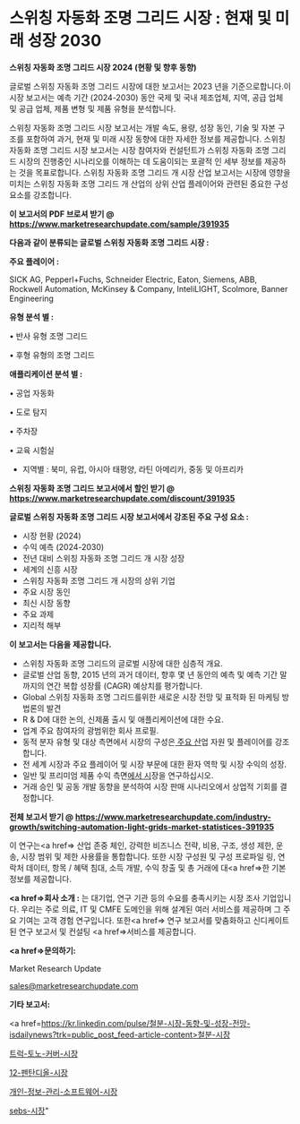 # 스위칭 자동화 조명 그리드 시장 : 현재 및 미래 성장 2030

<strong>스위칭 자동화 조명 그리드 시장 2024 (현황 및 향후 동향)</strong>

글로벌 스위칭 자동화 조명 그리드 시장에 대한 보고서는 2023 년을 기준으로합니다.이 시장 보고서는 예측 기간 (2024-2030) 동안 국제 및 국내 제조업체, 지역, 공급 업체 및 공급 업체, 제품 변형 및 제품 유형을 분석합니다.

스위칭 자동화 조명 그리드 시장 보고서는 개발 속도, 용량, 성장 동인, 기술 및 자본 구조를 포함하여 과거, 현재 및 미래 시장 동향에 대한 자세한 정보를 제공합니다. 스위칭 자동화 조명 그리드 시장 보고서는 시장 참여자와 컨설턴트가 스위칭 자동화 조명 그리드 시장의 진행중인 시나리오를 이해하는 데 도움이되는 포괄적 인 세부 정보를 제공하는 것을 목표로합니다. 스위칭 자동화 조명 그리드 개 시장 산업 보고서는 시장에 영향을 미치는 스위칭 자동화 조명 그리드 개 산업의 상위 산업 플레이어와 관련된 중요한 구성 요소를 강조합니다.



<strong>이 보고서의 PDF 브로셔 받기 @ <a href=https://www.marketresearchupdate.com/sample/391935>https://www.marketresearchupdate.com/sample/391935</a></strong>



<strong>다음과 같이 분류되는 글로벌 스위칭 자동화 조명 그리드 시장 :</strong>



<strong>주요 플레이어 :</strong>

SICK AG, Pepperl+Fuchs, Schneider Electric, Eaton, Siemens, ABB, Rockwell Automation, McKinsey & Company, InteliLIGHT, Scolmore, Banner Engineering



<strong>유형 분석 별 :</strong>

• 반사 유형 조명 그리드

• 후형 유형의 조명 그리드



<strong>애플리케이션 분석 별 :</strong>

• 공업 자동화

• 도로 탐지

• 주차장

• 교육 시험실

<ul>
  <li>지역별 : 북미, 유럽, 아시아 태평양, 라틴 아메리카, 중동 및 아프리카</li>
</ul>


<strong>스위칭 자동화 조명 그리드 보고서에서 할인 받기 @ <a href=https://www.marketresearchupdate.com/discount/391935>https://www.marketresearchupdate.com/discount/391935</a></strong>



<strong>글로벌 스위칭 자동화 조명 그리드 시장 보고서에서 강조된 주요 구성 요소 :</strong>
<ul>
  <li>시장 현황 (2024)</li>
  <li>수익 예측 (2024-2030)</li>
  <li>전년 대비 스위칭 자동화 조명 그리드 개 시장 성장</li>
  <li>세계의 신흥 시장</li>
  <li>스위칭 자동화 조명 그리드 개 시장의 상위 기업</li>
  <li>주요 시장 동인</li>
  <li>최신 시장 동향</li>
  <li>주요 과제</li>
  <li>지리적 해부</li>
</ul>


<strong>이 보고서는 다음을 제공합니다.</strong>
<ul>
  <li>스위칭 자동화 조명 그리드의 글로벌 시장에 대한 심층적 개요.</li>
  <li>글로벌 산업 동향, 2015 년의 과거 데이터, 향후 몇 년 동안의 예측 및 예측 기간 말까지의 연간 복합 성장률 (CAGR) 예상치를 평가합니다.</li>
  <li>Global 스위칭 자동화 조명 그리드를위한 새로운 시장 전망 및 표적화 된 마케팅 방법론의 발견</li>
  <li>R &amp; D에 대한 논의, 신제품 출시 및 애플리케이션에 대한 수요.</li>
  <li>업계 주요 참여자의 광범위한 회사 프로필.</li>
  <li>동적 분자 유형 및 대상 측면에서 시장의 구성은<a href=> 주요 산</a>업 자원 및 플레이어를 강조합니다.</li>
  <li>전 세계 시장과 주요 플레이어 및 시장 부문에 대한 환자 역학 및 시장 수익의 성장.</li>
  <li>일반 및 프리미엄 제품 수익 측면<a href=>에서 시</a>장을 연구하십시오.</li>
  <li>거래 승인 및 공동 개발 동향을 분석하여 시장 판매 시나리오에서 상업적 기회를 결정합니다.</li>
</ul>



<strong>전체 보고서 받기 @ <a href=https://www.marketresearchupdate.com/industry-growth/switching-automation-light-grids-market-statistices-391935>https://www.marketresearchupdate.com/industry-growth/switching-automation-light-grids-market-statistices-391935</a></strong>

이 연구는<a href=> 산업 존중</a> 체인, 강력한 비즈니스 전략, 비용, 구조, 생성 제한, 운송, 시장 범위 및 제한 사용률을 통합합니다. 또한 시장 구성원 및 구성 프로파일 링, 연락처 데이터, 항목 / 혜택 침대, 소득 개발, 수익 창출 및 총 거래에 대<a href=>한 기본 </a>정보를 제공합니다.



<strong><a href=>회사 소</a>개 :</strong>
는 대기업, 연구 기관 등의 수요를 충족시키는 시장 조사 기업입니다. 우리는 주로 의료, IT 및 CMFE 도메인을 위해 설계된 여러 서비스를 제공하며 그 주요 기여는 고객 경험 연구입니다. 또한<a href=> 연구 보</a>고서를 맞춤화하고 신디케이트 된 연구 보고서 및 컨설팅 <a href=>서비스</a>를 제공합니다.



<strong><a href=>문의하기:</a></strong>

Market Research Update

sales@marketresearchupdate.com



<strong>기타 보고서:</strong>

<a href=https://kr.linkedin.com/pulse/철분-시장-동향-및-성장-전망-isdailynews?trk=public_post_feed-article-content>철분-시장</a>

<a href=https://www.linkedin.com/pulse/트럭-토노-커버-시장-현재-및-미래-성장-2029-market-matrix-musings-analysis/>트럭-토노-커버-시장</a>

<a href=https://www.linkedin.com/pulse/12-펜탄디올-시장-동향-및-성장-전망-analytics-avenue-adventures-24-ana-z2upf/>12-펜탄디올-시장</a>

<a href=https://www.linkedin.com/pulse/개인-정보-관리-소프트웨어-시장-동향-및-성장-전망-survey-spotlight-pro-24-analysis-tkref/>개인-정보-관리-소프트웨어-시장</a>

<a href=https://www.linkedin.com/pulse/sebs-시장-진입-전략-및-위험-평가2030년-trend-tracking-tips-360-analysis-erqmf/>sebs-시장</a>"
